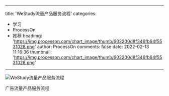 
---
title: 'WeStudy流量产品服务流程'
categories: 
 - 学习
 - ProcessOn
 - 推荐
headimg: 'https://img.processon.com/chart_image/thumb/602200d8f346fb64f5531028.png'
author: ProcessOn
comments: false
date: 2022-02-13 11:16:36
thumbnail: 'https://img.processon.com/chart_image/thumb/602200d8f346fb64f5531028.png'
---

<div>   
<img class="thumb" alt="WeStudy流量产品服务流程" src="https://img.processon.com/chart_image/thumb/602200d8f346fb64f5531028.png" referrerpolicy="no-referrer">
<p>广告流量产品服务流程</p>  
</div>
            